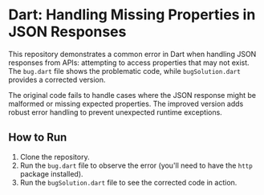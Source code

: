 # Dart: Handling Missing Properties in JSON Responses

This repository demonstrates a common error in Dart when handling JSON responses from APIs: attempting to access properties that may not exist.  The `bug.dart` file shows the problematic code, while `bugSolution.dart` provides a corrected version.

The original code fails to handle cases where the JSON response might be malformed or missing expected properties.  The improved version adds robust error handling to prevent unexpected runtime exceptions.

## How to Run

1. Clone the repository.
2. Run the `bug.dart` file to observe the error (you'll need to have the `http` package installed).
3. Run the `bugSolution.dart` file to see the corrected code in action.
